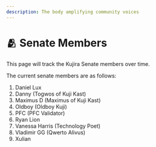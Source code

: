 ```yaml
---
description: The body amplifying community voices
---
```


# 🫂 Senate Members

This page will track the Kujira Senate members over time.&#x20;

The current senate members are as follows:

1. Daniel Lux
2. Danny (Togwos of Kuji Kast)
3. Maximus D (Maximus of Kuji Kast)
4. Oldboy (Oldboy Kuji)
5. PFC (PFC Validator)
6. Ryan Lion
7. Vanessa Harris (Technology Poet)&#x20;
8. Vladimir GG (Qwerto Alivus)
9. Xulian

